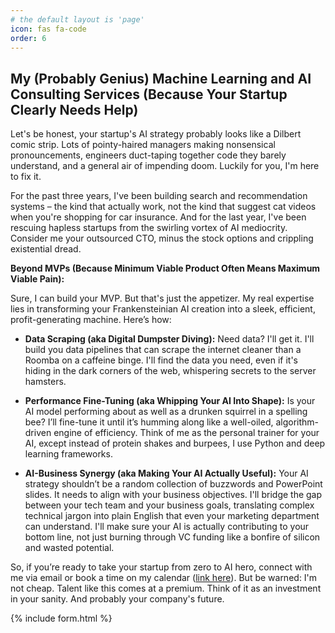 ```yaml
---
# the default layout is 'page'
icon: fas fa-code
order: 6
---
```


## My (Probably Genius) Machine Learning and AI Consulting Services (Because Your Startup Clearly Needs Help)

Let's be honest, your startup's AI strategy probably looks like a Dilbert comic strip.  Lots of pointy-haired managers making nonsensical pronouncements, engineers duct-taping together code they barely understand, and a general air of impending doom.  Luckily for you, I'm here to fix it.

For the past three years, I've been building search and recommendation systems – the kind that actually work, not the kind that suggest cat videos when you're shopping for car insurance. And for the last year, I've been rescuing hapless startups from the swirling vortex of AI mediocrity.  Consider me your outsourced CTO, minus the stock options and crippling existential dread.

**Beyond MVPs (Because Minimum Viable Product Often Means Maximum Viable Pain):**

Sure, I can build your MVP.  But that's just the appetizer.  My real expertise lies in transforming your Frankensteinian AI creation into a sleek, efficient, profit-generating machine.  Here’s how:

* **Data Scraping (aka Digital Dumpster Diving):**  Need data?  I'll get it.  I'll build you data pipelines that can scrape the internet cleaner than a Roomba on a caffeine binge.  I'll find the data you need, even if it's hiding in the dark corners of the web, whispering secrets to the server hamsters.

* **Performance Fine-Tuning (aka Whipping Your AI Into Shape):**  Is your AI model performing about as well as a drunken squirrel in a spelling bee? I’ll fine-tune it until it’s humming along like a well-oiled, algorithm-driven engine of efficiency.  Think of me as the personal trainer for your AI, except instead of protein shakes and burpees, I use Python and deep learning frameworks.

* **AI-Business Synergy (aka Making Your AI Actually Useful):**  Your AI strategy shouldn’t be a random collection of buzzwords and PowerPoint slides.  It needs to align with your business objectives.  I'll bridge the gap between your tech team and your business goals, translating complex technical jargon into plain English that even your marketing department can understand.  I'll make sure your AI is actually contributing to your bottom line, not just burning through VC funding like a bonfire of silicon and wasted potential.

So, if you’re ready to take your startup from zero to AI hero, connect with me via email or book a time on my calendar ([link here](https://cal.com/sauraav)).  But be warned: I'm not cheap.  Talent like this comes at a premium.  Think of it as an investment in your sanity.  And probably your company's future.

{% include form.html %}
